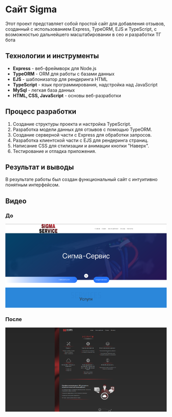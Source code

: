 # Сайт Sigma 

Этот проект представляет собой простой сайт для добавления отзывов, созданный с использованием Express, TypeORM, EJS и TypeScript, с возможностью дальнейшего масштабировании в сео и разработки ТГ бота

## Технологии и инструменты

- **Express** - веб-фреймворк для Node.js
- **TypeORM** - ORM для работы с базами данных
- **EJS** - шаблонизатор для рендеринга HTML
- **TypeScript** - язык программирования, надстройка над JavaScript
- **MySql** - легкая база данных
- **HTML, CSS, JavaScript** - основы веб-разработки

## Процесс разработки

1. Создание структуры проекта и настройка TypeScript.
2. Разработка модели данных для отзывов с помощью TypeORM.
3. Создание серверной части с Express для обработки запросов.
4. Разработка клиентской части с EJS для рендеринга страниц.
5. Написание CSS для стилизации и анимации кнопки "Наверх".
6. Тестирование и отладка приложения.

## Результат и выводы

В результате работы был создан функциональный сайт с интуитивно понятным интерфейсом. 

## Видео

### До

[![Смотреть видео до](./after.png)](https://rutube.ru/video/d2f5aac29e9bc2b56a20232ea0d26d55/)

### После

[![Смотреть видео после](./before.png)](https://rutube.ru/video/7331ea3e31ddd7877d2530a80867a233/)


